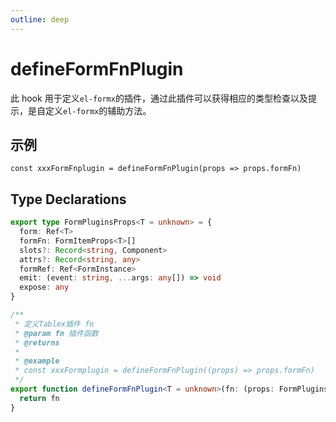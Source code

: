 ```yaml
---
outline: deep
---
```


# defineFormFnPlugin

此 hook 用于定义`el-formx`的插件，通过此插件可以获得相应的类型检查以及提示，是自定义`el-formx`的辅助方法。

## 示例

```tsx
const xxxFormFnplugin = defineFormFnPlugin(props => props.formFn)
```

## Type Declarations

```ts
export type FormPluginsProps<T = unknown> = {
  form: Ref<T>
  formFn: FormItemProps<T>[]
  slots?: Record<string, Component>
  attrs?: Record<string, any>
  formRef: Ref<FormInstance>
  emit: (event: string, ...args: any[]) => void
  expose: any
}

/**
 * 定义Tablex插件 fn
 * @param fn 插件函数
 * @returns
 *
 * @example
 * const xxxFormplugin = defineFormFnPlugin((props) => props.formFn)
 */
export function defineFormFnPlugin<T = unknown>(fn: (props: FormPluginsProps) => FormItemProps<T>[]) {
  return fn
}
```
